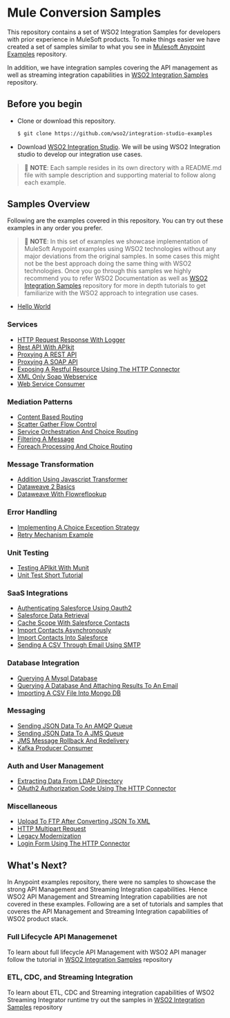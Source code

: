 # Mule Conversion Samples

This repository contains a set of WSO2 Integration Samples for developers with prior experience in MuleSoft products. To make things easier we have created a set of samples similar to what you see in [Mulesoft Anypoint Examples]((https://github.com/mulesoft/anypoint-examples)) repository.

In addition, we have integration samples covering the API management as well as streaming integration capabilities in [WSO2 Integration Samples](https://github.com/wso2/integration-studio-examples) repository.

## Before you begin
 
- Clone or download this repository.
    ```bash
    $ git clone https://github.com/wso2/integration-studio-examples
    ```
- Download [WSO2 Integration Studio](https://wso2.com/integration/integration-studio/). We will be using WSO2 Integration studio to develop our integration use cases.

> :triangular_flag_on_post: __NOTE__: Each sample resides in its own directory with a README.md file with sample description and supporting material to follow along each example.

## Samples Overview

Following are the examples covered in this repository. You can try out these examples in any order you prefer.

> :triangular_flag_on_post: __NOTE__: In this set of examples we showcase implementation of MuleSoft Anypoint examples using WSO2 technologies without any major deviations from the original samples. In some cases this might not be the best approach doing the same thing with WSO2 technologies. Once you go through this samples we highly recommend you to refer WSO2 Documentation as well as [WSO2 Integration Samples](https://github.com/wso2/integration-studio-examples) repository for more in depth tutorials to get familiarize with the WSO2 approach to integration use cases.

- [Hello World](examples/hello-world/README.md)

### Services

- [HTTP Request Response With Logger](examples/http-request-response-with-logger/README.md)
- [Rest API With APIkit](examples/rest-api-with-apikit/README.md)
- [Proxying A REST API](examples/proxying-a-rest-api/README.md)
- [Proxying A SOAP API](examples/proxying-a-soap-api/README.md)
- [Exposing A Restful Resource Using The HTTP Connector](examples/exposing-a-restful-resource-using-the-http-connector/README.md)
- [XML Only Soap Webservice](examples/xml-only-soap-webservice/README.md)
- [Web Service Consumer](examples/web-service-consumer/README.md)

### Mediation Patterns 
- [Content Based Routing](examples/content-based-routing/README.md)
- [Scatter Gather Flow Control](examples/scatter-gather-flow-control/README.md)
- [Service Orchestration And Choice Routing](examples/service-orchestration-and-choice-routing/README.md)
- [Filtering A Message](examples/filtering-a-message/README.md)
- [Foreach Processing And Choice Routing](examples/foreach-processing-and-choice-routing/README.md)

### Message Transformation

- [Addition Using Javascript Transformer](examples/addition-using-javascript-transformer/README.md)
- [Dataweave 2 Basics](examples/dataweave-2-basics/README.md)
- [Dataweave With Flowreflookup](examples/dataweave-with-flowreflookup/README.md)

### Error Handling

- [Implementing A Choice Exception Strategy](examples/implementing-a-choice-exception-strategy/README.md)
- [Retry Mechanism Example](examples/retry-mechanism-example/README.md)

### Unit Testing

- [Testing APIkit With Munit](examples/testing-apikit-with-munit/README.md)
- [Unit Test Short Tutorial](examples/unittest-short-tutorial/README.md)

### SaaS Integrations

- [Authenticating Salesforce Using Oauth2](examples/authenticating-salesforce-using-oauth2/README.md)
- [Salesforce Data Retrieval](examples/salesforce-data-retrieval/README.md)
- [Cache Scope With Salesforce Contacts](examples/cache-scope-with-salesforce-contacts/README.md)
- [Import Contacts Asynchronously](examples/import-contacts-asynchronously/README.md)
- [Import Contacts Into Salesforce](examples/import-contacts-into-salesforce/README.md)
- [Sending A CSV Through Email Using SMTP](examples/sending-a-csv-through-email-using-smtp/README.md)

### Database Integration

- [Querying A Mysql Database](examples/querying-a-mysql-database/README.md)
- [Querying A Database And Attaching Results To An Email](examples/querying-a-db-and-attaching-results-to-an-email/README.md)
- [Importing A CSV File Into Mongo DB](examples/Importing-a-csv-file-into-mongo-db/README.md)

### Messaging

- [Sending JSON Data To An AMQP Queue](examples/sending-json-data-to-a-amqp-queue/README.md)
- [Sending JSON Data To A JMS Queue](examples/sending-json-data-to-a-jms-queue/README.md)
- [JMS Message Rollback And Redelivery](examples/jms-message-rollback-and-redelivery/README.md)
- [Kafka Producer Consumer](examples/kafka-producer-consumer/README.md)

### Auth and User Management

- [Extracting Data From LDAP Directory](examples/extracting-data-from-LDAP-directory/README.md)
- [OAuth2 Authorization Code Using The HTTP Connector](examples/oauth2-authorization-code-using-the-http-connector/README.md)

### Miscellaneous

- [Upload To FTP After Converting JSON To XML](examples/upload-to-ftp-after-converting-json-to-xml/README.md)
- [HTTP Multipart Request](examples/http-multipart-request/README.md)
- [Legacy Modernization](examples/legacy-modernization/README.md)
- [Login Form Using The HTTP Connector](examples/login-form-using-the-http-connector/README.md)

## What's Next?

In Anypoint examples repository, there were no samples to showcase the strong API Management and Streaming Integration capabilities. Hence WSO2 API Management and Streaming Integration capabilities are not covered in these examples. Following are a set of tutorials and samples that coveres the API Management and Streaming Integration capabilities of WSO2 product stack.

### Full Lifecycle API Managemenet

To learn about full lifecycle API Management with WSO2 API manager follow the tutorial in [WSO2 Integration Samples](https://github.com/wso2/integration-studio-examples/blob/master/api-management/README.md) repository

### ETL, CDC, and Streaming Integration

To learn about ETL, CDC and Streaming integration capabilities of WSO2 Streaming Integrator runtime try out  the samples in [WSO2 Integration Samples](https://github.com/wso2/integration-studio-examples/blob/master/streaming-integration/README.md) repository

